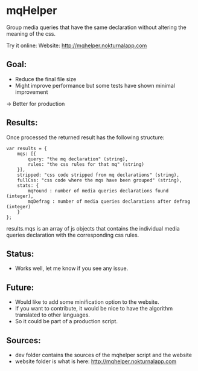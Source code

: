 mqHelper
========

Group media queries that have the same declaration without altering the meaning of the css.

Try it online:
Website: http://mqhelper.nokturnalapp.com

Goal:
-----

* Reduce the final file size
* Might improve performance but some tests have shown minimal improvement

-> Better for production


Results:
-------

Once processed the returned result has the following structure:

~~~
var results = {
	mqs: [{
		query: "the mq declaration" (string),
		rules: "the css rules for that mq" (string)
	}],
	stripped: "css code stripped from mq declarations" (string),
	fullCss: "css code where the mqs have been grouped" (string),
	stats: {
		mqFound : number of media queries declarations found (integer),
		mqDefrag : number of media queries declarations after defrag (integer)
	}
};
~~~

results.mqs is an array of js objects that contains the individual media queries declaration with the corresponding css rules.


Status:
-------

* Works well, let me know if you see any issue.


Future:
-------
* Would like to add some minification option to the website.
* If you want to contribute, it would be nice to have the algorithm translated to other languages.
* So it could be part of a production script.


Sources:
--------

* dev folder contains the sources of the mqhelper script and the website
* website folder is what is here: http://mqhelper.nokturnalapp.com
